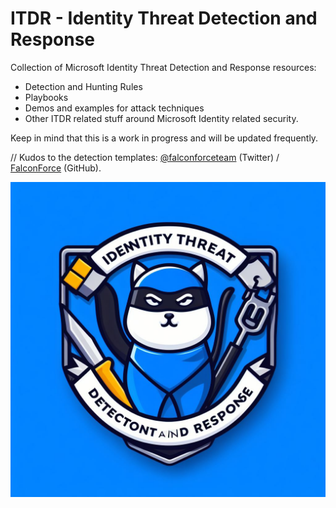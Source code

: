 # ITDR - Identity Threat Detection and Response

Collection of Microsoft Identity Threat Detection and Response resources:

- Detection and Hunting Rules
- Playbooks
- Demos and examples for attack techniques
- Other ITDR related stuff around Microsoft Identity related security.

Keep in mind that this is a work in progress and will be updated frequently.

// Kudos to the detection templates: [@falconforceteam](https://twitter.com/falconforceteam) (Twitter) / [FalconForce](https://github.com/falconforceteam) (GitHub).

![DALL·E Logo](Assets/logo.jpeg)
